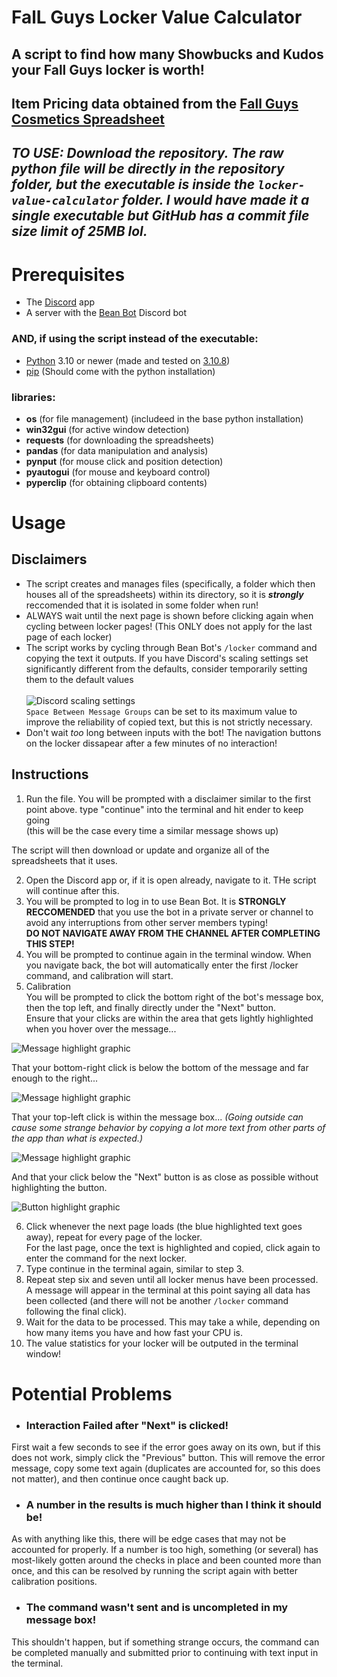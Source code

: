 # FalL Guys Locker Value Calculator
## A script to find how many Showbucks and Kudos your Fall Guys locker is worth!

## Item Pricing data obtained from the [Fall Guys Cosmetics Spreadsheet](https://docs.google.com/spreadsheets/d/1eaa8MfYVrtkA1apyfKGWITRLAUqzPoBo10dsbXGMbDM/edit#gid=1017097573)

## _TO USE: Download the repository. The raw python file will be directly in the repository folder, but the executable is inside the `locker-value-calculator`  folder. I would have made it a single executable but GitHub has a commit file size limit of 25MB lol._
# Prerequisites
* The [Discord](https://discord.com/download) app
* A server with the [Bean Bot](https://discord.com/api/oauth2/authorize?client_id=757943040198443054&permissions=380104993856&scope=bot%20applications.commands) Discord bot
### AND, if using the script instead of the executable:
* [Python](https://www.python.org/downloads/) 3.10 or newer (made and tested on [3.10.8](https://www.python.org/downloads/release/python-3108/))
* [pip](https://pip.pypa.io/en/stable/installation/) (Should come with the python installation)
### libraries:
* **os** (for file management) (includeed in the base python installation)
* **win32gui** (for active window detection)
* **requests** (for downloading the spreadsheets)
* **pandas** (for data manipulation and analysis)
* **pynput** (for mouse click and position detection)
* **pyautogui** (for mouse and keyboard control)
* **pyperclip** (for obtaining clipboard contents)
# Usage
## Disclaimers
* The script creates and manages files (specifically, a folder which then houses all of the spreadsheets) within its directory, so it is _**strongly**_ reccomended that it is isolated in some folder when run!
* ALWAYS wait until the next page is shown before clicking again when cycling between locker pages! (This ONLY does not apply for the last page of each locker)
* The script works by cycling through Bean Bot's `/locker`  command and copying the text it outputs. If you have Discord's scaling settings set significantly different from the defaults, consider temporarily setting them to the default values\
\
![Discord scaling settings](https://github.com/ioh-UwU/fg-locker-value-calculator/assets/81399391/d1a60a62-7a2f-4934-8f4d-c9deb4e30501)
\
`Space Between Message Groups` can be set to its maximum value to improve the reliability of copied text, but this is not strictly necessary. 
* Don't wait _too_ long between inputs with the bot! The navigation buttons on the locker dissapear after a few minutes of no interaction!
## Instructions
1. Run the file. You will be prompted with a disclaimer similar to the first point above. type "continue" into the terminal and hit ender to keep going\
(this will be the case every time a similar message shows up)

The script will then download or update and organize all of the spreadsheets that it uses.

2. Open the Discord app or, if it is open already, navigate to it. THe script will continue after this.
3. You will be prompted to log in to use Bean Bot. It is **STRONGLY RECCOMENDED** that you use the bot in a private server or channel to avoid any interruptions from other server members typing!\
**DO NOT NAVIGATE AWAY FROM THE CHANNEL AFTER COMPLETING THIS STEP!**
4. You will be prompted to continue again in the terminal window. When you navigate back, the bot will automatically enter the first /locker command, and calibration will start.
5. Calibration\
You will be prompted to click the bottom right of the bot's message box, then the top left, and finally directly under the "Next" button.\
Ensure that your clicks are within the area that gets lightly highlighted when you hover over the message...

![Message highlight graphic](https://github.com/ioh-UwU/fg-locker-value-calculator/assets/81399391/350f944c-850b-4233-a6a6-94d04ee4e5c8)

That your bottom-right click is below the bottom of the message and far enough to the right...

![Message highlight graphic](https://github.com/ioh-UwU/fg-locker-value-calculator/assets/81399391/12921927-a364-429a-a0a6-1c69676ea43a)

That your top-left click is within the message box...
_(Going outside can cause some strange behavior by copying a lot more text from other parts of the app than what is expected.)_

![Message highlight graphic](https://github.com/ioh-UwU/fg-locker-value-calculator/assets/81399391/eb6aa75a-55d2-4db0-bbd9-a32bd994170c)

And that your click below the "Next" button is as close as possible without highlighting the button.

![Button highlight graphic](https://github.com/ioh-UwU/fg-locker-value-calculator/assets/81399391/6cd337aa-7911-447a-9f5b-42063bccc8ba)

6. Click whenever the next page loads (the blue highlighted text goes away), repeat for every page of the locker.\
For the last page, once the text is highlighted and copied, click again to enter the command for the next locker.
7. Type continue in the terminal again, similar to step 3.
8. Repeat step six and seven until all locker menus have been processed. A message will appear in the terminal at this point saying all data has been collected (and there will not be another `/locker`  command following the final click).
9. Wait for the data to be processed. This may take a while, depending on how many items you have and how fast your CPU is.
10. The value statistics for your locker will be outputed in the terminal window!

# Potential Problems
* ### Interaction Failed after "Next" is clicked!
First wait a few seconds to see if the error goes away on its own, but if this does not work, simply click the "Previous" button. This will remove the error message, copy some text again (duplicates are accounted for, so this does not matter), and then continue once caught back up.
* ### A number in the results is much higher than I think it should be!
As with anything like this, there will be edge cases that may not be accounted for properly. If a number is too high, something (or several) has most-likely gotten around the checks in place and been counted more than once, and this can be resolved by running the script again with better calibration positions.
* ### The command wasn't sent and is uncompleted in my message box!
This shouldn't happen, but if something strange occurs, the command can be completed manually and submitted prior to continuing with text input in the terminal.
